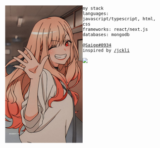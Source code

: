 <p float="left">
  <img src="side.jpg" width="250" align="left">
  <p float="left">
    <samp>
      my stack
      <br>
      languages: javascript/typescript, html, css
      <br>
      frameworks: react/next.js
      <br>
      databases: mongodb
      <br>
      <br>
      <a href="https://discord.com/users/974025524546531380">@Saige#0934</a><br>
      inspired by <a href="https://github.com/jckli">/jckli</a>
      <br>
    </samp>
    <br>
 <img width="100px" src="https://hits-app.vercel.app/hits?url=https%3A%2F%2Fgithub.com%2Fkttykat" />
  </p>
</p>
